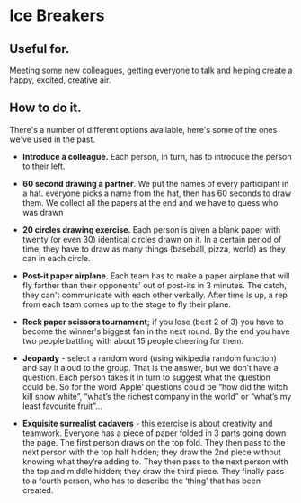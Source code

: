 # Ice Breakers

## Useful for. 
Meeting some new colleagues, getting everyone to talk and helping create a happy, excited, creative air. 

## How to do it.

There's a number of different options available, here's some of the ones we've used in the past.

- **Introduce a colleague.** Each person, in turn, has to introduce the person to their left. 

- **60 second drawing a partner**. We put the names of every participant in a hat. everyone picks a name from the hat, then has 60 seconds to draw them. We collect all the papers at the end and we have to guess who was drawn

- **20 circles drawing exercise.** Each person is given a blank paper with twenty (or even 30) identical circles drawn on it. In a certain period of time, they have to draw as many things (baseball, pizza, world) as they can in each circle.

- **Post-it paper airplane**. Each team has to make a paper airplane that will fly farther than their opponents' out of post-its in 3 minutes. The catch, they can't communicate with each other verbally. After time is up, a rep from each team comes up to the stage to fly their plane.

- **Rock paper scissors tournament;** if you lose (best 2 of 3) you have to become the winner's biggest fan in the next round. By the end you have two people battling with about 15 people cheering for them. 

- **Jeopardy** - select a random word (using wikipedia random function) and say it aloud to the group. That is the answer, but we don’t have a question. Each person takes it in turn to suggest what the question could be. So for the word ‘Apple’ questions could be “how did the witch kill snow white”, “what’s the richest company in the world” or “what’s my least favourite fruit”...

- **Exquisite surrealist cadavers** - this exercise is about creativity and teamwork. Everyone has a piece of paper folded in 3 parts going down the page. The first person draws on the top fold. They then pass to the next person with the top half hidden; they draw the 2nd piece without knowing what they’re adding to. They then pass to the next person with the top and middle hidden; they draw the third piece. They finally pass to a fourth person, who has to describe the ‘thing’ that has been created. 
